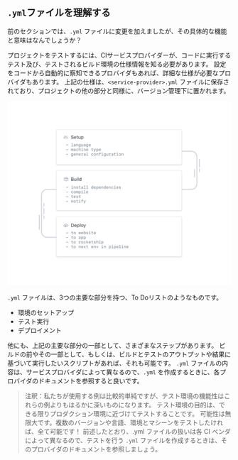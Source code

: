 ## `.yml`ファイルを理解する

前のセクションでは、`.yml` ファイルに変更を加えましたが、その具体的な機能と意味はなんでしょうか？

プロジェクトをテストするには、CIサービスプロバイダーが、コードに実行するテスト及び、テストされるビルド環境の仕様情報を知る必要があります。 設定をコードから自動的に察知できるプロバイダもあれば、詳細な仕様が必要なプロバイダもあります。 上記の仕様は、`<service-provider>.yml` ファイルに保存されており、プロジェクトの他の部分と同様に、バージョン管理下に置かれます。

![YAMLファイルのビジュアルダイアグラム](../img/yaml.png)

`.yml` ファイルは、3つの主要な部分を持つ、To Doリストのようなものです。

- 環境のセットアップ
- テスト実行
- デプロイメント

他にも、上記の主要な部分の一部として、さまざまなステップがあります。 ビルドの前やその一部として、もしくは、ビルドとテストのアウトプットや結果に基づいて実行したいスクリプトがあれば、それも可能です。 `.yml` ファイルの内容は、サービスプロバイダによって異なるので、`.yml` を作成するときに、各プロバイダのドキュメントを参照すると良いです。

> 注釈：私たちが使用する例は比較的単純ですが、テスト環境の機能性はこれらの例よりもはるかに深いものになります。 テスト環境の目的は、できる限りプロダクション環境に近づけてテストすることです。 可能性は無限大です。複数のバージョンや言語、環境とマシーンをテストしたければ、全て可能です！ 前述したとおり、.yml ファイルの扱いは各 CI ベンダによって異なるので、テストを行う `.yml` ファイルを作成するときは、そのプロバイダのドキュメントを参照しましょう。
